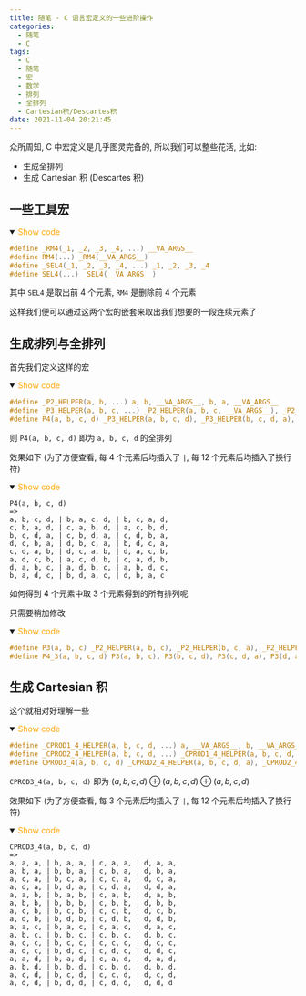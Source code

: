 ```yaml
---
title: 随笔 - C 语言宏定义的一些进阶操作
categories:
  - 随笔
  - C
tags:
  - C
  - 随笔
  - 宏
  - 数学
  - 排列
  - 全排列
  - Cartesian积/Descartes积
date: 2021-11-04 20:21:45
---
```


众所周知, C 中宏定义是几乎图灵完备的, 所以我们可以整些花活, 比如:

- 生成全排列
- 生成 Cartesian 积 (Descartes 积)

<!-- more -->

## 一些工具宏

<details open>
<summary><font color='orange'>Show code</font></summary>

```c
#define _RM4(_1, _2, _3, _4, ...) __VA_ARGS__
#define RM4(...) _RM4(__VA_ARGS__)
#define _SEL4(_1, _2, _3, _4, ...) _1, _2, _3, _4
#define SEL4(...) _SEL4(__VA_ARGS__)
```

</details>

其中 `SEL4` 是取出前 4 个元素, `RM4` 是删除前 4 个元素

这样我们便可以通过这两个宏的嵌套来取出我们想要的一段连续元素了

## 生成排列与全排列

首先我们定义这样的宏

<details open>
<summary><font color='orange'>Show code</font></summary>

```c
#define _P2_HELPER(a, b, ...) a, b, __VA_ARGS__, b, a, __VA_ARGS__
#define _P3_HELPER(a, b, c, ...) _P2_HELPER(a, b, c, __VA_ARGS__), _P2_HELPER(b, c, a, __VA_ARGS__), _P2_HELPER(c, a, b, __VA_ARGS__)
#define P4(a, b, c, d) _P3_HELPER(a, b, c, d), _P3_HELPER(b, c, d, a), _P3_HELPER(c, d, a, b), _P3_HELPER(d, a, b, c)
```

</details>

则 `P4(a, b, c, d)` 即为 `a, b, c, d` 的全排列

效果如下 (为了方便查看, 每 4 个元素后均插入了 `|`, 每 12 个元素后均插入了换行符)

<details open>
<summary><font color='orange'>Show code</font></summary>

```text
P4(a, b, c, d)
=>
a, b, c, d, | b, a, c, d, | b, c, a, d,
c, b, a, d, | c, a, b, d, | a, c, b, d,
b, c, d, a, | c, b, d, a, | c, d, b, a,
d, c, b, a, | d, b, c, a, | b, d, c, a,
c, d, a, b, | d, c, a, b, | d, a, c, b,
a, d, c, b, | a, c, d, b, | c, a, d, b,
d, a, b, c, | a, d, b, c, | a, b, d, c,
b, a, d, c, | b, d, a, c, | d, b, a, c
```

</details>

如何得到 4 个元素中取 3 个元素得到的所有排列呢

只需要稍加修改

<details open>
<summary><font color='orange'>Show code</font></summary>

```c
#define P3(a, b, c) _P2_HELPER(a, b, c), _P2_HELPER(b, c, a), _P2_HELPER(c, a, b)
#define P4_3(a, b, c, d) P3(a, b, c), P3(b, c, d), P3(c, d, a), P3(d, a, b)
```

</details>

## 生成 Cartesian 积

这个就相对好理解一些

<details open>
<summary><font color='orange'>Show code</font></summary>

```c
#define _CPROD1_4_HELPER(a, b, c, d, ...) a, __VA_ARGS__, b, __VA_ARGS__, c, __VA_ARGS__, d, __VA_ARGS__
#define _CPROD2_4_HELPER(a, b, c, d, ...) _CPROD1_4_HELPER(a, b, c, d, a, __VA_ARGS__), _CPROD1_4_HELPER(a, b, c, d, b, __VA_ARGS__), _CPROD1_4_HELPER(a, b, c, d, c, __VA_ARGS__), _CPROD1_4_HELPER(a, b, c, d, d, __VA_ARGS__)
#define CPROD3_4(a, b, c, d) _CPROD2_4_HELPER(a, b, c, d, a), _CPROD2_4_HELPER(a, b, c, d, b), _CPROD2_4_HELPER(a, b, c, d, c), _CPROD2_4_HELPER(a, b, c, d, d)
```

</details>

`CPROD3_4(a, b, c, d)` 即为 $(a,b,c,d)\oplus(a,b,c,d)\oplus(a,b,c,d)$

效果如下 (为了方便查看, 每 3 个元素后均插入了 `|`, 每 12 个元素后均插入了换行符)

<details open>
<summary><font color='orange'>Show code</font></summary>

```text
CPROD3_4(a, b, c, d)
=>
a, a, a, | b, a, a, | c, a, a, | d, a, a,
a, b, a, | b, b, a, | c, b, a, | d, b, a,
a, c, a, | b, c, a, | c, c, a, | d, c, a,
a, d, a, | b, d, a, | c, d, a, | d, d, a,
a, a, b, | b, a, b, | c, a, b, | d, a, b,
a, b, b, | b, b, b, | c, b, b, | d, b, b,
a, c, b, | b, c, b, | c, c, b, | d, c, b,
a, d, b, | b, d, b, | c, d, b, | d, d, b,
a, a, c, | b, a, c, | c, a, c, | d, a, c,
a, b, c, | b, b, c, | c, b, c, | d, b, c,
a, c, c, | b, c, c, | c, c, c, | d, c, c,
a, d, c, | b, d, c, | c, d, c, | d, d, c,
a, a, d, | b, a, d, | c, a, d, | d, a, d,
a, b, d, | b, b, d, | c, b, d, | d, b, d,
a, c, d, | b, c, d, | c, c, d, | d, c, d,
a, d, d, | b, d, d, | c, d, d, | d, d, d
```

</details>
